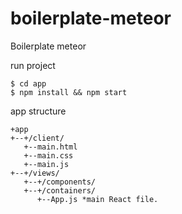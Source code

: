 # boilerplate-meteor
Boilerplate meteor 

run project
```
$ cd app
$ npm install && npm start
```

app structure
```
+app
+--+/client/
   +--main.html
   +--main.css
   +--main.js
+--+/views/
   +--+/components/
   +--+/containers/
      +--App.js *main React file.
```